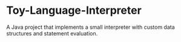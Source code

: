 # Toy-Language-Interpreter
A Java project that implements a small interpreter with custom data structures and statement evaluation.
